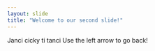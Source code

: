 ```yaml
---
layout: slide
title: "Welcome to our second slide!"
---
```

Janci cicky ti tanci
Use the left arrow to go back!
